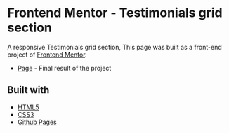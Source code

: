 # Frontend Mentor - Testimonials grid section

A responsive Testimonials grid section, This page was built as a front-end project of [Frontend Mentor](https://www.frontendmentor.io/challenges/testimonials-grid-section-Nnw6J7Un7).

- [Page](https://sabiqhashil.github.io/four-card-feature-section-responsive/) - Final result of the project

## Built with

- [HTML5](https://developer.mozilla.org/es/docs/HTML/HTML5)
- [CSS3](https://developer.mozilla.org/es/docs/Web/CSS/CSS3)
- [Github Pages](https://pages.github.com/)

